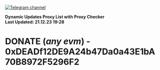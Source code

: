 [![Telegram channel](https://img.shields.io/endpoint?url=https://runkit.io/damiankrawczyk/telegram-badge/branches/master?url=https://t.me/n4z4v0d)](https://t.me/n4z4v0d) 

**Dynamic Updates Proxy List with Proxy Checker**  
**Last Updated: 21.12.23 19:28**

# DONATE (_any evm_) - 0xDEADf12DE9A24b47Da0a43E1bA70B8972F5296F2
